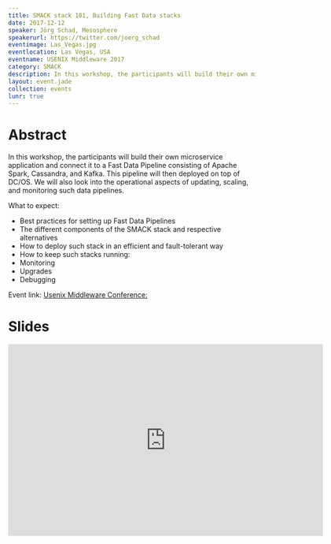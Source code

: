 ```yaml
---
title: SMACK stack 101, Building Fast Data stacks
date: 2017-12-12
speaker: Jörg Schad, Mesosphere
speakerurl: https://twitter.com/joerg_schad
eventimage: Las_Vegas.jpg
eventlocation: Las Vegas, USA
eventname: USENIX Middleware 2017
category: SMACK
description: In this workshop, the participants will build their own microservice application and connect it to a Fast Data Pipeline consisting of Apache Spark, Cassandra, and Kafka.
layout: event.jade
collection: events
lunr: true
---
```


# Abstract

In this workshop, the participants will build their own microservice application and connect it to a Fast Data Pipeline consisting of Apache Spark, Cassandra, and Kafka. This pipeline will then deployed on top of DC/OS. We will also look into the operational aspects of updating, scaling, and monitoring such data pipelines.

What to expect:
* Best practices for setting up Fast Data Pipelines
* The different components of the SMACK stack and respective alternatives
* How to deploy such stack in an efficient and fault-tolerant way
* How to keep such stacks running:
* Monitoring
* Upgrades
* Debugging

Event link: <a href="http://2017.middleware-conference.org/tutorials.html">Usenix Middleware Conference: </a>

# Slides

<iframe src="https://docs.google.com/presentation/d/1PS3J5mmGfYApAuEgKQP4L2hNuXGbUHf2HxCNMuiYepc/embed?start=false&loop=false&delayms=3000" frameborder="0" width="640" height="389" allowfullscreen="true" mozallowfullscreen="true" webkitallowfullscreen="true"></iframe>
